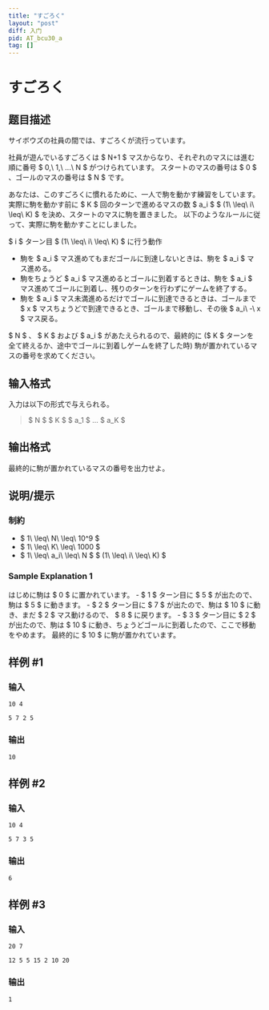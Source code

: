 ```yaml
---
title: "すごろく"
layout: "post"
diff: 入门
pid: AT_bcu30_a
tag: []
---
```


# すごろく

## 题目描述

[problemUrl]: https://atcoder.jp/contests/bcu30/tasks/bcu30_a

サイボウズの社員の間では、すごろくが流行っています。

社員が遊んでいるすごろくは $ N+1 $ マスからなり、それぞれのマスには進む順に番号 $ 0,\ 1,\ ...\ N $ がつけられています。 スタートのマスの番号は $ 0 $ 、ゴールのマスの番号は $ N $ です。

あなたは、このすごろくに慣れるために、一人で駒を動かす練習をしています。 実際に駒を動かす前に $ K $ 回のターンで進めるマスの数 $ a_i $ $ (1\ \leq\ i\ \leq\ K) $ を決め、スタートのマスに駒を置きました。 以下のようなルールに従って、実際に駒を動かすことにしました。

$ i $ ターン目 $ (1\ \leq\ i\ \leq\ K) $ に行う動作

- 駒を $ a_i $ マス進めてもまだゴールに到達しないときは、駒を $ a_i $ マス進める。
- 駒をちょうど $ a_i $ マス進めるとゴールに到着するときは、駒を $ a_i $ マス進めてゴールに到着し、残りのターンを行わずにゲームを終了する。
- 駒を $ a_i $ マス未満進めるだけでゴールに到達できるときは、ゴールまで $ x $ マスちょうどで到達できるとき、ゴールまで移動し、その後 $ a_i\ -\ x $ マス戻る。

$ N $ 、 $ K $ および $ a_i $ があたえられるので、最終的に ($ K $ ターンを全て終えるか、途中でゴールに到着しゲームを終了した時) 駒が置かれているマスの番号を求めてください。

## 输入格式

入力は以下の形式で与えられる。

> $ N $ $ K $ $ a_1 $ ... $ a_K $

## 输出格式

最終的に駒が置かれているマスの番号を出力せよ。

## 说明/提示

### 制約

- $ 1\ \leq\ N\ \leq\ 10^9 $
- $ 1\ \leq\ K\ \leq\ 1000 $
- $ 1\ \leq\ a_i\ \leq\ N $ $ (1\ \leq\ i\ \leq\ K) $

### Sample Explanation 1

はじめに駒は $ 0 $ に置かれています。 - $ 1 $ ターン目に $ 5 $ が出たので、駒は $ 5 $ に動きます。 - $ 2 $ ターン目に $ 7 $ が出たので、駒は $ 10 $ に動き、まだ $ 2 $ マス動けるので、 $ 8 $ に戻ります。 - $ 3 $ ターン目に $ 2 $ が出たので、駒は $ 10 $ に動き、ちょうどゴールに到着したので、ここで移動をやめます。 最終的に $ 10 $ に駒が置かれています。

## 样例 #1

### 输入

```
10 4
5 7 2 5
```

### 输出

```
10
```

## 样例 #2

### 输入

```
10 4
5 7 3 5
```

### 输出

```
6
```

## 样例 #3

### 输入

```
20 7
12 5 5 15 2 10 20
```

### 输出

```
1
```

